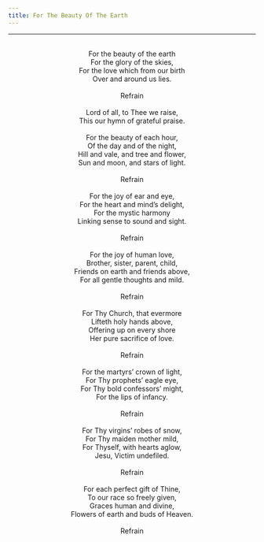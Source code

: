 ```yaml
---
title: For The Beauty Of The Earth
---
```


---
<center>
<br/>
For the beauty of the earth<br/>
For the glory of the skies,<br/>
For the love which from our birth<br/>
Over and around us lies.<br/>
<br/>
Refrain<br/>
<br/>
Lord of all, to Thee we raise,<br/>
This our hymn of grateful praise.<br/>
<br/>
For the beauty of each hour,<br/>
Of the day and of the night,<br/>
Hill and vale, and tree and flower,<br/>
Sun and moon, and stars of light.<br/>
<br/>
Refrain<br/>
<br/>
For the joy of ear and eye,<br/>
For the heart and mind’s delight,<br/>
For the mystic harmony<br/>
Linking sense to sound and sight.<br/>
<br/>
Refrain<br/>
<br/>
For the joy of human love,<br/>
Brother, sister, parent, child,<br/>
Friends on earth and friends above,<br/>
For all gentle thoughts and mild.<br/>
<br/>
Refrain<br/>
<br/>
For Thy Church, that evermore<br/>
Lifteth holy hands above,<br/>
Offering up on every shore<br/>
Her pure sacrifice of love.<br/>
<br/>
Refrain<br/>
<br/>
For the martyrs’ crown of light,<br/>
For Thy prophets’ eagle eye,<br/>
For Thy bold confessors’ might,<br/>
For the lips of infancy.<br/>
<br/>
Refrain<br/>
<br/>
For Thy virgins’ robes of snow,<br/>
For Thy maiden mother mild,<br/>
For Thyself, with hearts aglow,<br/>
Jesu, Victim undefiled.<br/>
<br/>
Refrain<br/>
<br/>
For each perfect gift of Thine,<br/>
To our race so freely given,<br/>
Graces human and divine,<br/>
Flowers of earth and buds of Heaven.<br/>
<br/>
Refrain<br/>

</center>